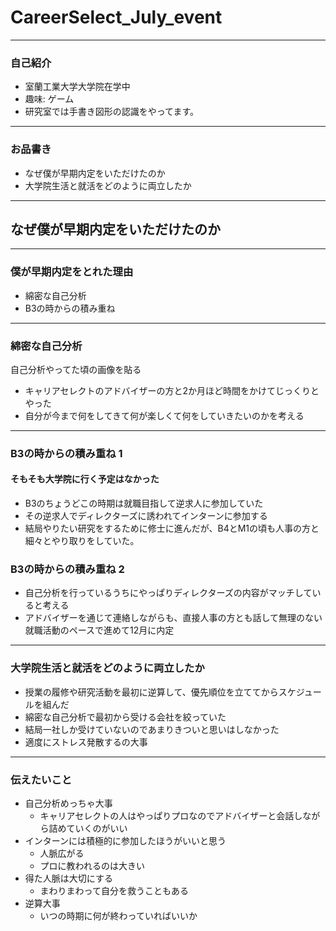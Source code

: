 # CareerSelect_July_event
---

### 自己紹介 
- 室蘭工業大学大学院在学中
- 趣味: ゲーム
- 研究室では手書き図形の認識をやってます。

---
### お品書き
- なぜ僕が早期内定をいただけたのか
- 大学院生活と就活をどのように両立したか
---
## なぜ僕が早期内定をいただけたのか

---
### 僕が早期内定をとれた理由
- 綿密な自己分析
- B3の時からの積み重ね

---
### 綿密な自己分析
自己分析やってた頃の画像を貼る
- キャリアセレクトのアドバイザーの方と2か月ほど時間をかけてじっくりとやった
- 自分が今まで何をしてきて何が楽しくて何をしていきたいのかを考える
---
### B3の時からの積み重ね 1
#### そもそも大学院に行く予定はなかった
- B3のちょうどこの時期は就職目指して逆求人に参加していた
- その逆求人でディレクターズに誘われてインターンに参加する
- 結局やりたい研究をするために修士に進んだが、B4とM1の頃も人事の方と細々とやり取りをしていた。

### B3の時からの積み重ね 2
- 自己分析を行っているうちにやっぱりディレクターズの内容がマッチしていると考える
- アドバイザーを通じて連絡しながらも、直接人事の方とも話して無理のない就職活動のペースで進めて12月に内定

---
### 大学院生活と就活をどのように両立したか
- 授業の履修や研究活動を最初に逆算して、優先順位を立ててからスケジュールを組んだ
- 綿密な自己分析で最初から受ける会社を絞っていた
- 結局一社しか受けていないのであまりきついと思いはしなかった
- 適度にストレス発散するの大事

---
### 伝えたいこと
- 自己分析めっちゃ大事
  - キャリアセレクトの人はやっぱりプロなのでアドバイザーと会話しながら詰めていくのがいい
- インターンには積極的に参加したほうがいいと思う
  - 人脈広がる
  - プロに教われるのは大きい
- 得た人脈は大切にする
  - まわりまわって自分を救うこともある
- 逆算大事
  - いつの時期に何が終わっていればいいか